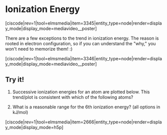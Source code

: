 <div style="float:right;margin:auto"><ebook-button title="Ionization Energies" link="https://genchem.science.psu.edu/04-2-ionization-energies"></ebook-button></div>

# Ionization Energy


[ciscode|rev=1|tool=elmsmedia|item=3345|entity_type=node|render=display_mode|display_mode=mediavideo__poster]


There are a few exceptions to the trend in ionization energy.  The reason is rooted in electron configuration, so if you can understand the "why," you won't need to memorize them! :)

[ciscode|rev=1|tool=elmsmedia|item=3346|entity_type=node|render=display_mode|display_mode=mediavideo__poster]

## Try it!

1) Successive ionization energies for an atom are plotted below. This trend/plot is consistent with which of the following atoms?

2) What is a reasonable range for the 6th ionization energy? (all options in kJ/mol)

[ciscode|rev=1|tool=elmsmedia|item=2666|entity_type=node|render=display_mode|display_mode=h5p]